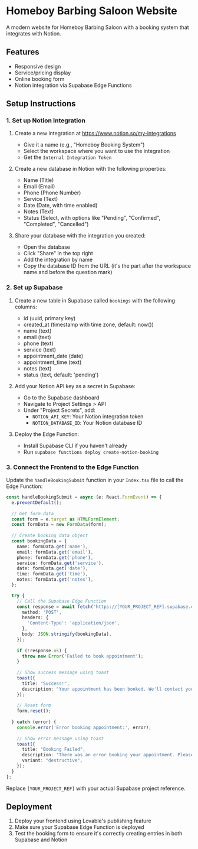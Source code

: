 
# Homeboy Barbing Saloon Website

A modern website for Homeboy Barbing Saloon with a booking system that integrates with Notion.

## Features

- Responsive design
- Service/pricing display
- Online booking form
- Notion integration via Supabase Edge Functions

## Setup Instructions

### 1. Set up Notion Integration

1. Create a new integration at https://www.notion.so/my-integrations
   - Give it a name (e.g., "Homeboy Booking System")
   - Select the workspace where you want to use the integration
   - Get the `Internal Integration Token`

2. Create a new database in Notion with the following properties:
   - Name (Title)
   - Email (Email)
   - Phone (Phone Number)
   - Service (Text)
   - Date (Date, with time enabled)
   - Notes (Text)
   - Status (Select, with options like "Pending", "Confirmed", "Completed", "Cancelled")

3. Share your database with the integration you created:
   - Open the database
   - Click "Share" in the top right
   - Add the integration by name
   - Copy the database ID from the URL (it's the part after the workspace name and before the question mark)

### 2. Set up Supabase

1. Create a new table in Supabase called `bookings` with the following columns:
   - id (uuid, primary key)
   - created_at (timestamp with time zone, default: now())
   - name (text)
   - email (text)
   - phone (text)
   - service (text)
   - appointment_date (date)
   - appointment_time (text)
   - notes (text)
   - status (text, default: 'pending')

2. Add your Notion API key as a secret in Supabase:
   - Go to the Supabase dashboard
   - Navigate to Project Settings > API
   - Under "Project Secrets", add:
     - `NOTION_API_KEY`: Your Notion integration token
     - `NOTION_DATABASE_ID`: Your Notion database ID

3. Deploy the Edge Function:
   - Install Supabase CLI if you haven't already
   - Run `supabase functions deploy create-notion-booking`

### 3. Connect the Frontend to the Edge Function

Update the `handleBookingSubmit` function in your `Index.tsx` file to call the Edge Function:

```typescript
const handleBookingSubmit = async (e: React.FormEvent) => {
  e.preventDefault();
  
  // Get form data
  const form = e.target as HTMLFormElement;
  const formData = new FormData(form);
  
  // Create booking data object
  const bookingData = {
    name: formData.get('name'),
    email: formData.get('email'),
    phone: formData.get('phone'),
    service: formData.get('service'),
    date: formData.get('date'),
    time: formData.get('time'),
    notes: formData.get('notes'),
  };

  try {
    // Call the Supabase Edge Function
    const response = await fetch('https://[YOUR_PROJECT_REF].supabase.co/functions/v1/create-notion-booking', {
      method: 'POST',
      headers: {
        'Content-Type': 'application/json',
      },
      body: JSON.stringify(bookingData),
    });
    
    if (!response.ok) {
      throw new Error('Failed to book appointment');
    }
    
    // Show success message using toast
    toast({
      title: "Success!",
      description: "Your appointment has been booked. We'll contact you to confirm shortly.",
    });
    
    // Reset form
    form.reset();
    
  } catch (error) {
    console.error('Error booking appointment:', error);
    
    // Show error message using toast
    toast({
      title: "Booking Failed",
      description: "There was an error booking your appointment. Please try again.",
      variant: "destructive",
    });
  }
};
```

Replace `[YOUR_PROJECT_REF]` with your actual Supabase project reference.

## Deployment

1. Deploy your frontend using Lovable's publishing feature
2. Make sure your Supabase Edge Function is deployed
3. Test the booking form to ensure it's correctly creating entries in both Supabase and Notion
